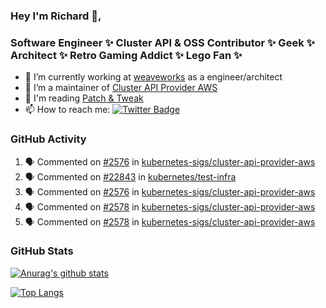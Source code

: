 ### Hey I'm Richard 👋, 

<h3 align="left">Software Engineer ✨ Cluster API & OSS Contributor ✨ Geek ✨ Architect ✨ Retro Gaming Addict ✨ Lego Fan ✨</h3>

- 🔭 I’m currently working at [weaveworks](https://github.com/weaveworks) as a engineer/architect
- 👯 I’m a maintainer of [Cluster API Provider AWS](https://github.com/kubernetes-sigs/cluster-api-provider-aws)
- 💬 I'm reading [Patch & Tweak](https://bjooks.com/products/patch-tweak-exploring-modular-synthesis)
- 📫 How to reach me: [![Twitter Badge](https://img.shields.io/badge/-@fruit_case-00acee?style=flat&logo=Twitter&logoColor=white)](https://twitter.com/intent/follow?screen_name=fruit_case "Follow on Twitter")

### GitHub Activity 

<!--START_SECTION:activity-->
1. 🗣 Commented on [#2576](https://github.com/kubernetes-sigs/cluster-api-provider-aws/issues/2576) in [kubernetes-sigs/cluster-api-provider-aws](https://github.com/kubernetes-sigs/cluster-api-provider-aws)
2. 🗣 Commented on [#22843](https://github.com/kubernetes/test-infra/issues/22843) in [kubernetes/test-infra](https://github.com/kubernetes/test-infra)
3. 🗣 Commented on [#2576](https://github.com/kubernetes-sigs/cluster-api-provider-aws/issues/2576) in [kubernetes-sigs/cluster-api-provider-aws](https://github.com/kubernetes-sigs/cluster-api-provider-aws)
4. 🗣 Commented on [#2578](https://github.com/kubernetes-sigs/cluster-api-provider-aws/issues/2578) in [kubernetes-sigs/cluster-api-provider-aws](https://github.com/kubernetes-sigs/cluster-api-provider-aws)
5. 🗣 Commented on [#2578](https://github.com/kubernetes-sigs/cluster-api-provider-aws/issues/2578) in [kubernetes-sigs/cluster-api-provider-aws](https://github.com/kubernetes-sigs/cluster-api-provider-aws)
<!--END_SECTION:activity-->

### GitHub Stats

[![Anurag's github stats](https://github-readme-stats.vercel.app/api?username=richardcase&count_private=true&show_icons=true)](https://github.com/anuraghazra/github-readme-stats)

[![Top Langs](https://github-readme-stats.vercel.app/api/top-langs/?username=richardcase&hide=html&layout=compact)](https://github.com/anuraghazra/github-readme-stats)
